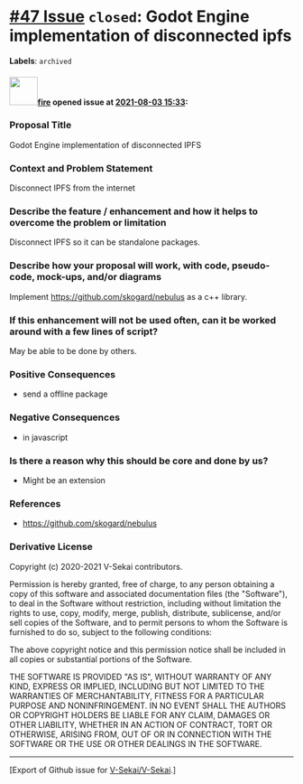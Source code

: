 # [\#47 Issue](https://github.com/V-Sekai/V-Sekai/issues/47) `closed`: Godot Engine implementation of disconnected ipfs 
**Labels**: `archived`


#### <img src="https://avatars.githubusercontent.com/u/32321?u=c2e06a3d2b49a467aa907e54aa259516440267cc&v=4" width="50">[fire](https://github.com/fire) opened issue at [2021-08-03 15:33](https://github.com/V-Sekai/V-Sekai/issues/47):

### Proposal Title

Godot Engine implementation of disconnected IPFS 

### Context and Problem Statement

Disconnect IPFS from the internet

### Describe the feature / enhancement and how it helps to overcome the problem or limitation

Disconnect IPFS so it can be standalone packages.

### Describe how your proposal will work, with code, pseudo-code, mock-ups, and/or diagrams

Implement https://github.com/skogard/nebulus as a c++ library.

### If this enhancement will not be used often, can it be worked around with a few lines of script?

May be able to be done by others.

### Positive Consequences

* send a offline package

### Negative Consequences

* in javascript

### Is there a reason why this should be core and done by us?

* Might be an extension

### References

* https://github.com/skogard/nebulus

### Derivative License

Copyright (c) 2020-2021 V-Sekai contributors.

Permission is hereby granted, free of charge, to any person obtaining a copy
of this software and associated documentation files (the "Software"), to deal
in the Software without restriction, including without limitation the rights
to use, copy, modify, merge, publish, distribute, sublicense, and/or sell
copies of the Software, and to permit persons to whom the Software is
furnished to do so, subject to the following conditions:

The above copyright notice and this permission notice shall be included in all
copies or substantial portions of the Software.

THE SOFTWARE IS PROVIDED "AS IS", WITHOUT WARRANTY OF ANY KIND, EXPRESS OR
IMPLIED, INCLUDING BUT NOT LIMITED TO THE WARRANTIES OF MERCHANTABILITY,
FITNESS FOR A PARTICULAR PURPOSE AND NONINFRINGEMENT. IN NO EVENT SHALL THE
AUTHORS OR COPYRIGHT HOLDERS BE LIABLE FOR ANY CLAIM, DAMAGES OR OTHER
LIABILITY, WHETHER IN AN ACTION OF CONTRACT, TORT OR OTHERWISE, ARISING FROM,
OUT OF OR IN CONNECTION WITH THE SOFTWARE OR THE USE OR OTHER DEALINGS IN THE
SOFTWARE.





-------------------------------------------------------------------------------



[Export of Github issue for [V-Sekai/V-Sekai](https://github.com/V-Sekai/V-Sekai).]
